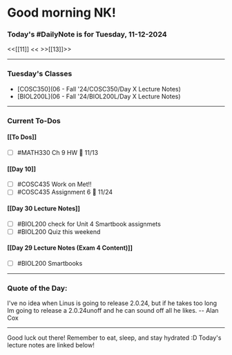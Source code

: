 # Good morning NK!
### Today's #DailyNote is for  Tuesday, 11-12-2024

<<[[11]] <<
\>>[[13]]>>

------------
### Tuesday's Classes
- [COSC350](06 - Fall '24/COSC350/Day X Lecture Notes)
- [BIOL200L](06 - Fall '24/BIOL200L/Day X Lecture Notes)



------------
### Current To-Dos
#### [[To Dos]]
- [ ] #MATH330 Ch 9 HW 📅 11/13 
#### [[Day 10]]
- [ ] #COSC435 Work on Met!!
- [ ] #COSC435 Assignment 6 📅 11/24
#### [[Day 30 Lecture Notes]]
- [ ] #BIOL200 check for Unit 4 Smartbook assignmets
- [ ] #BIOL200 Quiz this weekend
#### [[Day 29 Lecture Notes (Exam 4 Content)]]
- [ ] #BIOL200 Smartbooks

----------
### Quote of the Day:

 I've no idea when Linus is going to release 2.0.24, but if he takes
too long Im going to release a 2.0.24unoff and he can sound off all
he likes.
	-- Alan Cox

-------
Good luck out there! Remember to eat, sleep, and stay hydrated :D
Today's lecture notes are linked below!